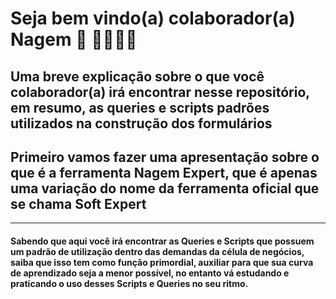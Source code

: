 # Seja bem vindo(a) colaborador(a) Nagem 🎉 👨‍💻👩‍💻

## Uma breve explicação sobre o que você colaborador(a) irá encontrar nesse repositório, em resumo, as queries e scripts padrões utilizados na construção dos formulários 
## Primeiro vamos fazer uma apresentação sobre o que é a ferramenta Nagem Expert, que é apenas uma variação do nome da ferramenta oficial que se chama Soft Expert

------------------------------------------------------------------------

#### Sabendo que aqui você irá encontrar as Queries e Scripts que possuem um padrão de utilização dentro das demandas da célula de negócios, saiba que isso tem como função primordial, auxiliar para que sua curva de aprendizado seja a menor possível, no entanto vá estudando e praticando o uso desses Scripts e Queries no seu ritmo.












